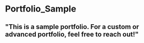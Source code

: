    # Portfolio_Sample  
## "This is a sample portfolio. For a custom or advanced portfolio, feel free to reach out!"                                 
  
    
    
     
   
